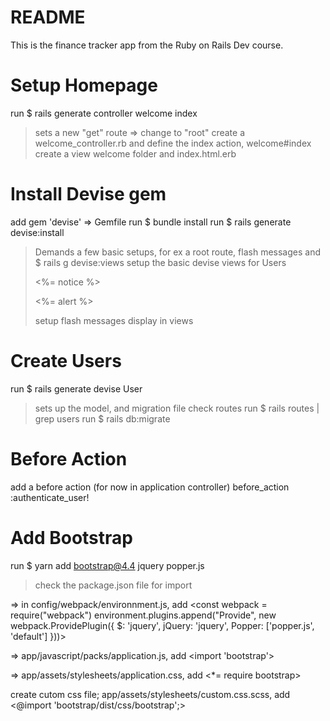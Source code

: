 # README

This is the finance tracker app from the Ruby on Rails Dev course. 

# Setup Homepage 
  run $ rails generate controller welcome index
  >sets a new "get" route => change to "root"
  >create a welcome_controller.rb and define the index action, welcome#index
  >create a view welcome folder and index.html.erb 

# Install Devise gem
  add gem 'devise' => Gemfile 
  run $ bundle install 
  run $ rails generate devise:install
  >Demands a few basic setups, for ex a root route, flash messages and 
    $ rails g devise:views 
  >setup the basic devise views for Users 
    <p class="notice"><%= notice %></p>
    <p class="alert"><%= alert %></p>
  >setup flash messages display in views

# Create Users 
  run $ rails generate devise User
  >sets up the model, and migration file
  check routes 
  run $ rails routes | grep users 
  run $ rails db:migrate

# Before Action 
  add a before action (for now in application controller)
  before_action :authenticate_user!

# Add Bootstrap 

  run $ yarn add bootstrap@4.4 jquery popper.js
  >check the package.json file for import 

  => in config/webpack/environnment.js, add 
  <const webpack = require("webpack")
  environment.plugins.append("Provide", new webpack.ProvidePlugin({
    $: 'jquery',
    jQuery: 'jquery',
    Popper: ['popper.js', 'default']
  }))>

  => app/javascript/packs/application.js, add 
  <import 'bootstrap'>

  => app/assets/stylesheets/application.css, add
  <*= require bootstrap>

  create cutom css file; app/assets/stylesheets/custom.css.scss, add 
  <@import 'bootstrap/dist/css/bootstrap';>

